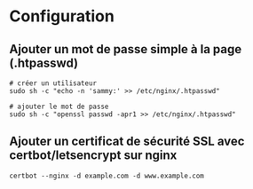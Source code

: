 # Configuration
## Ajouter un mot de passe simple à la page (.htpasswd)

    # créer un utilisateur
    sudo sh -c "echo -n 'sammy:' >> /etc/nginx/.htpasswd"

    # ajouter le mot de passe
    sudo sh -c "openssl passwd -apr1 >> /etc/nginx/.htpasswd"

## Ajouter un certificat de sécurité SSL avec certbot/letsencrypt sur nginx

    certbot --nginx -d example.com -d www.example.com
